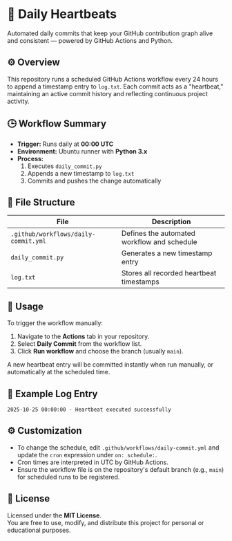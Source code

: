 # 💓 Daily Heartbeats

Automated daily commits that keep your GitHub contribution graph alive and consistent — powered by GitHub Actions and Python.

## ⚙️ Overview

This repository runs a scheduled GitHub Actions workflow every 24 hours to append a timestamp entry to `log.txt`. Each commit acts as a "heartbeat," maintaining an active commit history and reflecting continuous project activity.

## 🕒 Workflow Summary

- **Trigger:** Runs daily at **00:00 UTC**
- **Environment:** Ubuntu runner with **Python 3.x**
- **Process:**
  1. Executes `daily_commit.py`
  2. Appends a new timestamp to `log.txt`
  3. Commits and pushes the change automatically

## 📁 File Structure

| File | Description |
|------|-------------|
| `.github/workflows/daily-commit.yml` | Defines the automated workflow and schedule |
| `daily_commit.py` | Generates a new timestamp entry |
| `log.txt` | Stores all recorded heartbeat timestamps |

## 🚀 Usage

To trigger the workflow manually:
1. Navigate to the **Actions** tab in your repository.
2. Select **Daily Commit** from the workflow list.
3. Click **Run workflow** and choose the branch (usually `main`).

A new heartbeat entry will be committed instantly when run manually, or automatically at the scheduled time.

## 🧾 Example Log Entry

```
2025-10-25 00:00:00 - Heartbeat executed successfully
```

## ⚙️ Customization

- To change the schedule, edit `.github/workflows/daily-commit.yml` and update the `cron` expression under `on: schedule:`.
- Cron times are interpreted in UTC by GitHub Actions.
- Ensure the workflow file is on the repository's default branch (e.g., `main`) for scheduled runs to be registered.

## 📜 License

Licensed under the **MIT License**.  
You are free to use, modify, and distribute this project for personal or educational purposes.
